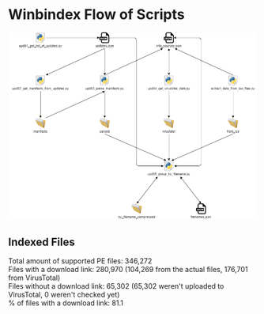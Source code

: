 # Winbindex Flow of Scripts

![winbindex-scripts-flow.png](winbindex-scripts-flow.png)

## Indexed Files

<!--FileStats-->
Total amount of supported PE files: 346,272  
Files with a download link: 280,970 (104,269 from the actual files, 176,701 from VirusTotal)  
Files without a download link: 65,302 (65,302 weren't uploaded to VirusTotal, 0 weren't checked yet)  
% of files with a download link: 81.1  
<!--/FileStats-->
